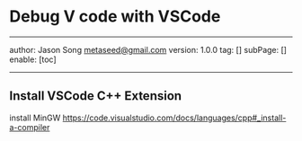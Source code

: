 # Debug V code with VSCode
---
author: Jason Song <metaseed@gmail.com>
version: 1.0.0
tag: []
subPage: []
enable: [toc]

---

## Install VSCode C++ Extension
install MinGW
https://code.visualstudio.com/docs/languages/cpp#_install-a-compiler
